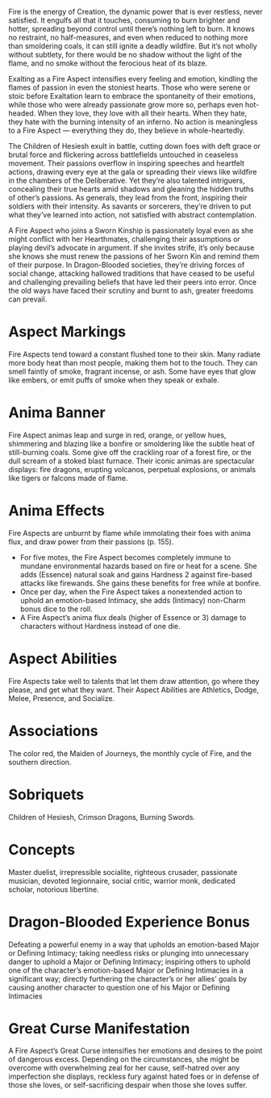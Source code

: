 Fire is the energy of Creation, the dynamic power that is ever restless, never satisfied. It engulfs all that it touches, consuming to burn brighter and hotter, spreading beyond control until there’s nothing left to burn. It knows no restraint, no half-measures, and even when reduced to nothing more than smoldering coals, it can still ignite a deadly wildfire. But it’s not wholly without subtlety, for there would be no shadow without the light of the flame, and no smoke without the ferocious heat of its blaze. 

Exalting as a Fire Aspect intensifies every feeling and emotion, kindling the flames of passion in even the stoniest hearts. Those who were serene or stoic before Exaltation learn to embrace the spontaneity of their emotions, while those who were already passionate grow more so, perhaps even hot-headed. When they love, they love with all their hearts. When they hate, they hate with the burning intensity of an inferno. No action is meaningless to a Fire Aspect — everything they do, they believe in whole-heartedly. 

The Children of Hesiesh exult in battle, cutting down foes with deft grace or brutal force and flickering across battlefields untouched in ceaseless movement. Their passions overflow in inspiring speeches and heartfelt actions, drawing every eye at the gala or spreading their views like wildfire in the chambers of the Deliberative. Yet they’re also talented intriguers, concealing their true hearts amid shadows and gleaning the hidden truths of other’s passions. As generals, they lead from the front, inspiring their soldiers with their intensity. As savants or sorcerers, they’re driven to put what they’ve learned into action, not satisfied with abstract contemplation.

A Fire Aspect who joins a Sworn Kinship is passionately loyal even as she might conflict with her Hearthmates, challenging their assumptions or playing devil’s advocate in argument. If she invites strife, it’s only because she knows she must renew the passions of her Sworn Kin and remind them of their purpose. In Dragon-Blooded societies, they’re driving forces of social change, attacking hallowed traditions that have ceased to be useful and challenging prevailing beliefs that have led their peers into error. Once the old ways have faced their scrutiny and burnt to ash, greater freedoms can prevail.

# Aspect Markings

Fire Aspects tend toward a constant flushed tone to their skin. Many radiate more body heat than most people, making them hot to the touch. They can smell faintly of smoke, fragrant incense, or ash. Some have eyes that glow like embers, or emit puffs of smoke when they speak or exhale. 

# Anima Banner

Fire Aspect animas leap and surge in red, orange, or yellow hues, shimmering and blazing like a bonfire or smoldering like the subtle heat of still-burning coals. Some give off the crackling roar of a forest fire, or the dull scream of a stoked blast furnace. Their iconic animas are spectacular displays: fire dragons, erupting volcanos, perpetual explosions, or animals like tigers or falcons made of flame.

# Anima Effects

Fire Aspects are unburnt by flame while immolating their foes with anima flux, and draw power from their passions (p. 155). 
- For five motes, the Fire Aspect becomes completely immune to mundane environmental hazards based on fire or heat for a scene. She adds (Essence) natural soak and gains Hardness 2 against fire-based attacks like firewands. She gains these benefits for free while at bonfire.
- Once per day, when the Fire Aspect takes a nonextended action to uphold an emotion-based Intimacy, she adds (Intimacy) non-Charm bonus dice to the roll.
- A Fire Aspect’s anima flux deals (higher of Essence or 3) damage to characters without Hardness instead of one die.

# Aspect Abilities

Fire Aspects take well to talents that let them draw attention, go where they please, and get what they want. Their Aspect Abilities are Athletics, Dodge, Melee, Presence, and Socialize.
# Associations

The color red, the Maiden of Journeys, the monthly cycle of Fire, and the southern direction. 

# Sobriquets

Children of Hesiesh, Crimson Dragons, Burning Swords. 

# Concepts

Master duelist, irrepressible socialite, righteous crusader, passionate musician, devoted legionnaire, social critic, warrior monk, dedicated scholar, notorious libertine.

# Dragon-Blooded Experience Bonus

Defeating a powerful enemy in a way that upholds an emotion-based Major or Defining Intimacy; taking needless risks or plunging into unnecessary danger to uphold a Major or Defining Intimacy; inspiring others to uphold one of the character’s emotion-based Major or Defining Intimacies in a significant way; directly furthering the character’s or her allies’ goals by causing another character to question one of his Major or Defining Intimacies

# Great Curse Manifestation

A Fire Aspect’s Great Curse intensifies her emotions and desires to the point of dangerous excess. Depending on the circumstances, she might be overcome with overwhelming zeal for her cause, self-hatred over any imperfection she displays, reckless fury against hated foes or in defense of those she loves, or self-sacrificing despair when those she loves suffer.
